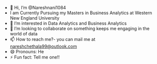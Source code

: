 - 👋 Hi, I’m @Nareshnani1084
- I am Currently Pursuing my Masters in Business Analytics at Western New England University
- 👀 I’m interested in Data Analytics and Business Analytics
- 💞️ I’m looking to collaborate on something keeps me engaging in the world of data
- 📫 How to reach me?- you can mail me at nareshchethala99@outlook.com
- 😄 Pronouns: He
- ⚡ Fun fact: Tell me one!!

<!---
Nareshnani1084/Nareshnani1084 is a ✨ special ✨ repository because its `README.md` (this file) appears on your GitHub profile.
You can click the Preview link to take a look at your changes.
--->
